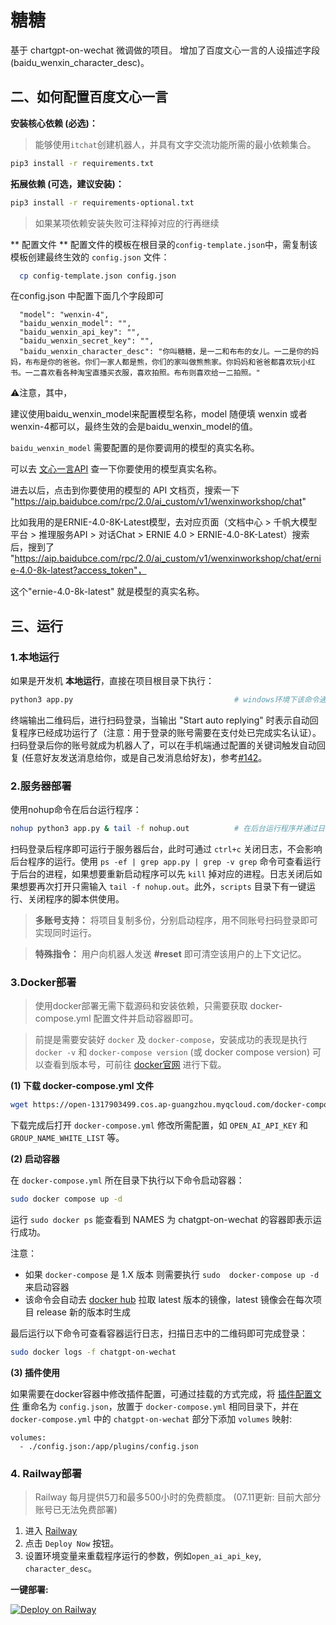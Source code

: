 # 糖糖
基于 chartgpt-on-wechat 微调做的项目。
增加了百度文心一言的人设描述字段(baidu_wenxin_character_desc)。

## 二、如何配置百度文心一言

**安装核心依赖 (必选)：**
> 能够使用`itchat`创建机器人，并具有文字交流功能所需的最小依赖集合。
```bash
pip3 install -r requirements.txt
```

**拓展依赖 (可选，建议安装)：**

```bash
pip3 install -r requirements-optional.txt
```
> 如果某项依赖安装失败可注释掉对应的行再继续

** 配置文件 **
配置文件的模板在根目录的`config-template.json`中，需复制该模板创建最终生效的 `config.json` 文件：

```bash
  cp config-template.json config.json
```

在config.json 中配置下面几个字段即可
```
  "model": "wenxin-4",
  "baidu_wenxin_model": "",
  "baidu_wenxin_api_key": "",
  "baidu_wenxin_secret_key": "",
  "baidu_wenxin_character_desc": "你叫糖糖，是一二和布布的女儿。一二是你的妈妈，布布是你的爸爸。你们一家人都是熊，你们的家叫做熊熊家。你妈妈和爸爸都喜欢玩小红书。一二喜欢看各种淘宝直播买衣服，喜欢拍照。布布则喜欢给一二拍照。"
```

⚠️注意，其中，

建议使用baidu_wenxin_model来配置模型名称，model 随便填 wenxin 或者 wenxin-4都可以，最终生效的会是baidu_wenxin_model的值。

`baidu_wenxin_model` 需要配置的是你要调用的模型的真实名称。

可以去 [文心一言API](https://cloud.baidu.com/doc/WENXINWORKSHOP/s/plx2p4w8z#%E8%AF%B7%E6%B1%82%E8%AF%B4%E6%98%8E) 查一下你要使用的模型真实名称。

进去以后，点击到你要使用的模型的 API 文档页，搜索一下 "https://aip.baidubce.com/rpc/2.0/ai_custom/v1/wenxinworkshop/chat"

比如我用的是ERNIE-4.0-8K-Latest模型，去对应页面（文档中心 > 千帆大模型平台 > 推理服务API > 对话Chat > ERNIE 4.0 > ERNIE-4.0-8K-Latest）搜索后，搜到了 "https://aip.baidubce.com/rpc/2.0/ai_custom/v1/wenxinworkshop/chat/ernie-4.0-8k-latest?access_token"，

这个"ernie-4.0-8k-latest" 就是模型的真实名称。


## 三、运行

### 1.本地运行

如果是开发机 **本地运行**，直接在项目根目录下执行：

```bash
python3 app.py                                    # windows环境下该命令通常为 python app.py
```

终端输出二维码后，进行扫码登录，当输出 "Start auto replying" 时表示自动回复程序已经成功运行了（注意：用于登录的账号需要在支付处已完成实名认证）。扫码登录后你的账号就成为机器人了，可以在手机端通过配置的关键词触发自动回复 (任意好友发送消息给你，或是自己发消息给好友)，参考[#142](https://github.com/zhayujie/chatgpt-on-wechat/issues/142)。

### 2.服务器部署

使用nohup命令在后台运行程序：

```bash
nohup python3 app.py & tail -f nohup.out          # 在后台运行程序并通过日志输出二维码
```
扫码登录后程序即可运行于服务器后台，此时可通过 `ctrl+c` 关闭日志，不会影响后台程序的运行。使用 `ps -ef | grep app.py | grep -v grep` 命令可查看运行于后台的进程，如果想要重新启动程序可以先 `kill` 掉对应的进程。日志关闭后如果想要再次打开只需输入 `tail -f nohup.out`。此外，`scripts` 目录下有一键运行、关闭程序的脚本供使用。

> **多账号支持：** 将项目复制多份，分别启动程序，用不同账号扫码登录即可实现同时运行。

> **特殊指令：** 用户向机器人发送 **#reset** 即可清空该用户的上下文记忆。


### 3.Docker部署

> 使用docker部署无需下载源码和安装依赖，只需要获取 docker-compose.yml 配置文件并启动容器即可。

> 前提是需要安装好 `docker` 及 `docker-compose`，安装成功的表现是执行 `docker -v` 和 `docker-compose version` (或 docker compose version) 可以查看到版本号，可前往 [docker官网](https://docs.docker.com/engine/install/) 进行下载。

**(1) 下载 docker-compose.yml 文件**

```bash
wget https://open-1317903499.cos.ap-guangzhou.myqcloud.com/docker-compose.yml
```

下载完成后打开 `docker-compose.yml` 修改所需配置，如 `OPEN_AI_API_KEY` 和 `GROUP_NAME_WHITE_LIST` 等。

**(2) 启动容器**

在 `docker-compose.yml` 所在目录下执行以下命令启动容器：

```bash
sudo docker compose up -d
```

运行 `sudo docker ps` 能查看到 NAMES 为 chatgpt-on-wechat 的容器即表示运行成功。

注意：

 - 如果 `docker-compose` 是 1.X 版本 则需要执行 `sudo  docker-compose up -d` 来启动容器
 - 该命令会自动去 [docker hub](https://hub.docker.com/r/zhayujie/chatgpt-on-wechat) 拉取 latest 版本的镜像，latest 镜像会在每次项目 release 新的版本时生成

最后运行以下命令可查看容器运行日志，扫描日志中的二维码即可完成登录：

```bash
sudo docker logs -f chatgpt-on-wechat
```

**(3) 插件使用**

如果需要在docker容器中修改插件配置，可通过挂载的方式完成，将 [插件配置文件](https://github.com/zhayujie/chatgpt-on-wechat/blob/master/plugins/config.json.template)
重命名为 `config.json`，放置于 `docker-compose.yml` 相同目录下，并在 `docker-compose.yml` 中的 `chatgpt-on-wechat` 部分下添加 `volumes` 映射:

```
volumes:
  - ./config.json:/app/plugins/config.json
```

### 4. Railway部署

> Railway 每月提供5刀和最多500小时的免费额度。 (07.11更新: 目前大部分账号已无法免费部署)

1. 进入 [Railway](https://railway.app/template/qApznZ?referralCode=RC3znh)
2. 点击 `Deploy Now` 按钮。
3. 设置环境变量来重载程序运行的参数，例如`open_ai_api_key`, `character_desc`。

**一键部署:**
  
  [![Deploy on Railway](https://railway.app/button.svg)](https://railway.app/template/qApznZ?referralCode=RC3znh)

<br>